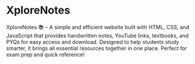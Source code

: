 # XploreNotes
XploreNotes 📚 – A simple and efficient website built with HTML, CSS, and JavaScript that provides handwritten notes, YouTube links, textbooks, and PYQs for easy access and download. Designed to help students study smarter, it brings all essential resources together in one place. Perfect for exam prep and quick reference!
